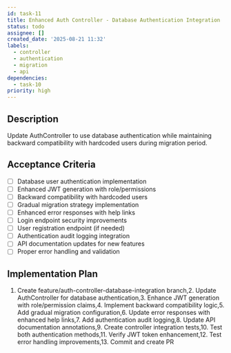 ```yaml
---
id: task-11
title: Enhanced Auth Controller - Database Authentication Integration
status: todo
assignee: []
created_date: '2025-08-21 11:32'
labels:
  - controller
  - authentication
  - migration
  - api
dependencies:
  - task-10
priority: high
---
```


## Description

Update AuthController to use database authentication while maintaining backward compatibility with hardcoded users during migration period.

## Acceptance Criteria

- [ ] Database user authentication implementation
- [ ] Enhanced JWT generation with role/permissions
- [ ] Backward compatibility with hardcoded users
- [ ] Gradual migration strategy implementation
- [ ] Enhanced error responses with help links
- [ ] Login endpoint security improvements
- [ ] User registration endpoint (if needed)
- [ ] Authentication audit logging integration
- [ ] API documentation updates for new features
- [ ] Proper error handling and validation

## Implementation Plan

1. Create feature/auth-controller-database-integration branch,2. Update AuthController for database authentication,3. Enhance JWT generation with role/permission claims,4. Implement backward compatibility logic,5. Add gradual migration configuration,6. Update error responses with enhanced help links,7. Add authentication audit logging,8. Update API documentation annotations,9. Create controller integration tests,10. Test both authentication methods,11. Verify JWT token enhancement,12. Test error handling improvements,13. Commit and create PR
